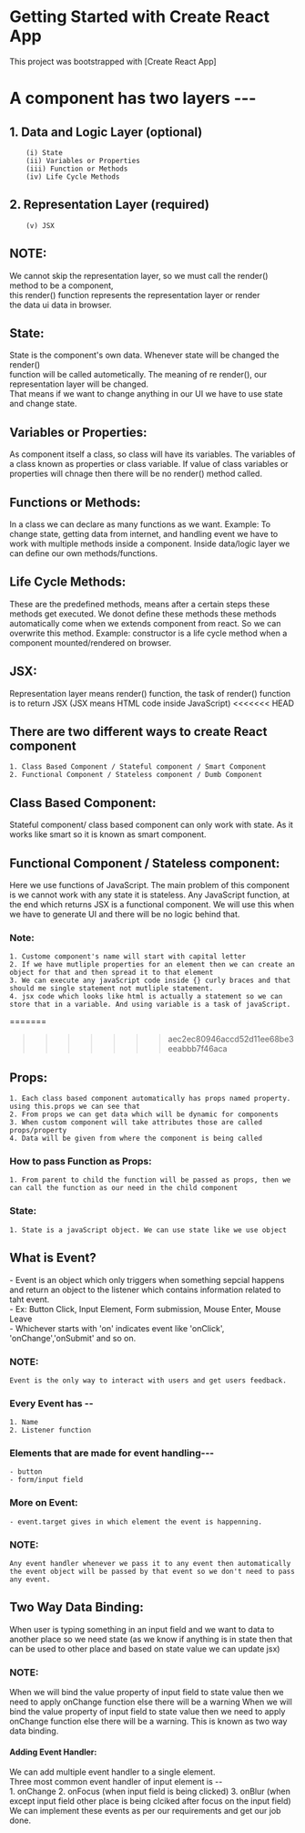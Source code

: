 # Getting Started with Create React App

This project was bootstrapped with [Create React App]

# A component has two layers --- 
##  1. Data and Logic Layer (optional)
        (i) State
        (ii) Variables or Properties
        (iii) Function or Methods
        (iv) Life Cycle Methods

##  2. Representation Layer (required)
        (v) JSX

<h2>NOTE:</h2> 
    We cannot skip the representation layer, so we must call the render() method to be a component,<br> this render() function represents the representation layer or render <br> the data ui data in browser.
    
<h2>State:</h2>
    State is the component's own data. Whenever state will be changed the render() <br> function will be called autometically. The meaning of re render(), our representation layer will be changed.<br> That means if we want to change anything in our UI we have to use state <br> and change state.  

<h2>Variables or Properties:</h2>
    As component itself a class, so class will have its variables. The variables of a class known as properties or class variable. If value of class variables or properties will chnage then there will be no render() method called.
    
<h2>Functions or Methods:</h2>
    In a class we can declare as many functions as we want. Example: To change state, getting data from internet, and handling event we have to work with multiple methods inside a component. Inside data/logic layer we can define our own methods/functions.

<h2>Life Cycle Methods:</h2>
    These are the predefined methods, means after a certain steps these methods get executed. We donot define these methods these methods automatically come when we extends component from react. So we can overwrite this method. Example: constructor is a life cycle method when a component mounted/rendered on browser. 

<h2>JSX:</h2>
    Representation layer means render() function, the task of render() function is to return JSX (JSX means HTML code inside JavaScript)
<<<<<<< HEAD

## There are two different ways to create React component
    1. Class Based Component / Stateful component / Smart Component
    2. Functional Component / Stateless component / Dumb Component


<h2>Class Based Component:</h2>
    Stateful component/ class based component can only work with state. As it works like smart so it is known as smart component.

<h2>Functional Component / Stateless component:</h2>
    Here we use functions of JavaScript. The main problem of this component is we cannot work with any state it is stateless.
    Any JavaScript function, at the end which returns JSX is a functional component.
    We will use this when we have to generate UI and there will be no logic behind that.

### Note:
    1. Custome component's name will start with capital letter
    2. If we have mutliple properties for an element then we can create an object for that and then spread it to that element
    3. We can execute any javaScript code inside {} curly braces and that should me single statement not mutliple statement.
    4. jsx code which looks like html is actually a statement so we can store that in a variable. And using variable is a task of javaScript.
=======
>>>>>>> aec2ec80946accd52d11ee68be3eeabbb7f46aca

## Props:
    1. Each class based component automatically has props named property. using this.props we can see that
    2. From props we can get data which will be dynamic for components
    3. When custom component will take attributes those are called props/property
    4. Data will be given from where the component is being called

### How to pass Function as Props:
    1. From parent to child the function will be passed as props, then we can call the function as our need in the child component

### State:
    1. State is a javaScript object. We can use state like we use object

<h2> What is Event?</h2>
    - Event is an object which only triggers when something sepcial happens and return an object to the listener which contains information related to taht event.
    <br/>- Ex: Button Click, Input Element, Form submission, Mouse Enter, Mouse Leave
    <br/>- Whichever starts with 'on' indicates event like 'onClick', 'onChange','onSubmit' and so on.

### NOTE: 
    Event is the only way to interact with users and get users feedback.

### Every Event has --
    1. Name
    2. Listener function
### Elements that are made for event handling---
    - button
    - form/input field
### More on Event:
    - event.target gives in which element the event is happenning.
### NOTE:
    Any event handler whenever we pass it to any event then automatically the event object will be passed by that event so we don't need to pass any event.

<h2> Two Way Data Binding: </h2>
    When user is typing something in an input field and we want to data to another place so we need state (as we know if anything is in state then that can be used to other place and based on state value we can update jsx)

<h3> NOTE: </h3>
    When we will bind the value property of input field to state value then we need to apply onChange function else there will be a warning
    When we will bind the value property of input field to state value then we need to apply onChange function else there will be a warning. This is known as two way data binding.

<h4>Adding Event Handler:</h4>
We can add multiple event handler to a single element. <br/>
Three most common event handler of input element is -- <br>
    1. onChange 
    2. onFocus (when input field is being clicked)
    3. onBlur (when except input field other place is being clciked after focus on the input field)
We can implement these events as per our requirements and get our job done.